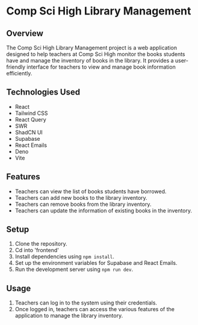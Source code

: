# Comp Sci High Library Management

## Overview
The Comp Sci High Library Management project is a web application designed to help teachers at Comp Sci High monitor the books students have and manage the inventory of books in the library. It provides a user-friendly interface for teachers to view and manage book information efficiently.

## Technologies Used
- React
- Tailwind CSS
- React Query
- SWR
- ShadCN UI
- Supabase
- React Emails
- Deno
- Vite

## Features
- Teachers can view the list of books students have borrowed.
- Teachers can add new books to the library inventory.
- Teachers can remove books from the library inventory.
- Teachers can update the information of existing books in the inventory.

## Setup
1. Clone the repository.
2. Cd into 'frontend'
3. Install dependencies using `npm install`.
4. Set up the environment variables for Supabase and React Emails.
5. Run the development server using `npm run dev`.

## Usage
1. Teachers can log in to the system using their credentials.
2. Once logged in, teachers can access the various features of the application to manage the library inventory.
